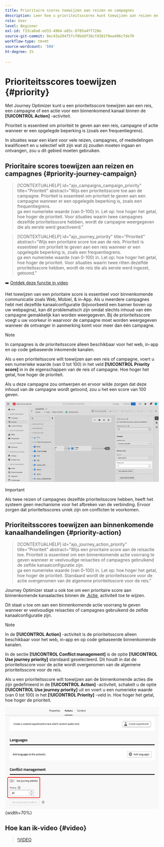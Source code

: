 ```yaml
---
title: Prioritaire scores toewijzen aan reizen en campagnes
description: Leer hoe u prioriteitsscores kunt toewijzen aan reizen en campagnes.
role: User
level: Beginner
exl-id: f33ca0a8-ed33-4964-a85c-8705a4ff728e
source-git-commit: 0ec43a204f5fcf0bddf38cfd381f0ea496c7de70
workflow-type: tm+mt
source-wordcount: '594'
ht-degree: 1%

---
```


# Prioriteitsscores toewijzen {#priority}

Met Journey Optimizer kunt u een prioriteitsscore toewijzen aan een reis, een campagne of een actie voor een binnenkomend kanaal binnen de **[!UICONTROL Action]** -activiteit.

Prioriteit is essentieel om prioriteit te geven aan een reis, campagne of actie wanneer er een opgelegde beperking is (zoals een frequentiegrens).

In situaties waar een klant voor vele reizen, campagnes, of mededelingen kwalificeert en u selectief wilt zijn wat zij zouden moeten ingaan en ontvangen, zou u dit gebied moeten gebruiken.

## Prioritaire scores toewijzen aan reizen en campagnes {#priority-journey-campaign}

>[!CONTEXTUALHELP]
>id="ajo_campaigns_campaign_priority"
>title="Prioriteit"
>abstract="Wijs een prioriteitsscore toe aan de campagne. Prioriteit is essentieel om prioriteit te geven aan een campagne wanneer er een opgelegde beperking is, zoals een frequentiegrens.</br> ga een numerieke waarde (van 0-100) in. Let op: hoe hoger het getal, hoe hoger de prioriteit. Voor situaties waarin twee campagnes dezelfde prioriteitsscore hebben, wordt de campagne weergegeven die als eerste werd geactiveerd."

>[!CONTEXTUALHELP]
>id="ajo_journey_priority"
>title="Prioriteit"
>abstract="Wijs een prioritaire score toe aan de reis. Prioriteit is essentieel om prioriteit te geven aan een reis wanneer er een opgelegde beperking is, zoals een frequentiegrens.</br> ga een numerieke waarde (van 0-100) in. Let op: hoe hoger het getal, hoe hoger de prioriteit. Voor situaties waarin twee ritten dezelfde prioriteitsscore hebben, wordt de reis die als eerste werd ingezet, getoond."

➡️ [Ontdek deze functie in video](#video)

Het toewijzen van een prioritaire score is essentieel voor binnenkomende communicatie zoals Web, Mobiel, &amp; in-App. Als u meerdere campagnes hebt met dezelfde kanaalconfiguratie (bijvoorbeeld een banner boven op uw webpagina), kan dit problematisch zijn omdat slechts inhoud van één campagne gemakkelijk kan worden weergegeven. Bij de prioriteitsscore voegt u uw voorkeur in waarvoor de campagne moet worden weergegeven wanneer de ontvanger in aanmerking komt voor meer dan één campagne.

>[!NOTE]
>
>In campagnes is de prioriteitsscore alleen beschikbaar voor het web, in-app en op code gebaseerde inkomende kanalen.

Als u een prioriteitsscore wilt toewijzen aan een reis of campagne, voert u een numerieke waarde (van 0 tot 100) in het veld **[!UICONTROL Priority score]** in in de eigenschappen van de reis of campagne. Hoe hoger het getal, hoe hoger de prioriteit.

Als u deze campagne zou ontwerpen en ervoor wilde zorgen dat deze inhoud van de campagne wordt getoond, zou u het een score van 100 geven.

![](assets/priority-score.png)

>[!IMPORTANT]
>
>Als twee reizen of campagnes dezelfde prioriteitsscore hebben, heeft het systeem geen mechanisme voor het afbreken van de verbinding. Ervoor zorgen dat prioriteitsscores uniek zijn om conflicten te voorkomen.

## Prioriteitsscores toewijzen aan binnenkomende kanaalhandelingen {#priority-action}

>[!CONTEXTUALHELP]
>id="ajo_journey_action_priority"
>title="Prioriteit"
>abstract="Wijs een prioritaire score aan de reisactie toe. Prioriteit is essentieel om een binnenkomende actie voorrang te geven wanneer er veelvoudige reisacties of campagnes gebruikend de zelfde kanaalconfiguratie zijn.</br> ga een numerieke waarde (van 0-100) in. Let op: hoe hoger het getal, hoe hoger de prioriteit. Standaard wordt de prioriteitsscore voor de actie overgenomen van de algemene prioriteitsscore voor de reis."

Journey Optimizer staat u ook toe om een prioritaire score aan binnenkomende kanaalacties binnen de [&#x200B; Actie &#x200B;](../building-journeys/journey-action.md) activiteit toe te wijzen.

Dit staat u toe om aan een binnenkomende actie voorrang te geven wanneer er veelvoudige reisacties of campagnes gebruikend de zelfde kanaalconfiguratie zijn.

>[!NOTE]
>
>In de **[!UICONTROL Action]** -activiteit is de prioriteitsscore alleen beschikbaar voor het web, in-app en op code gebaseerde binnenkomende kanalen.

In de sectie **[!UICONTROL Conflict management]** is de optie **[!UICONTROL Use journey priority]** standaard geselecteerd. Dit houdt in dat de prioriteitsscore voor de actie wordt overgenomen van de algemene prioriteitsscore voor de reis.

Als u een prioriteitsscore wilt toewijzen aan de binnenkomende acties die zijn gedefinieerd in de **[!UICONTROL Action]** -activiteit, schakelt u de optie **[!UICONTROL Use journey priority]** uit en voert u een numerieke waarde (van 0 tot 100) in het **[!UICONTROL Priority]** -veld in. Hoe hoger het getal, hoe hoger de prioriteit.

![](assets/action-journey-priority-score.png){width=70%}

## Hoe kan ik-video {#video}

>[!VIDEO](https://video.tv.adobe.com/v/3445007?captions=dut&quality=12)
